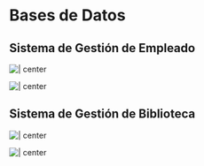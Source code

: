 # Bases de Datos

## Sistema de Gestión de Empleado

![ | center](img/1-empleado.jpeg)

![ | center](img/2-empleado.jpeg)

<div style="page-break-after: always;"></div>

## Sistema de Gestión de Biblioteca

![ | center](img/3-biblioteca.jpeg)

![ | center](img/4-biblioteca.jpeg)